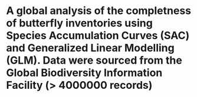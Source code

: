 # A global analysis of the completness of butterfly inventories using Species Accumulation Curves (SAC) and Generalized Linear Modelling (GLM). Data were sourced from the Global Biodiversity Information Facility (> 4000000 records)
